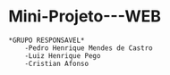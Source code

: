 # Mini-Projeto---WEB

    *GRUPO RESPONSAVEL*
        -Pedro Henrique Mendes de Castro
        -Luiz Henrique Pego
        -Cristian Afonso